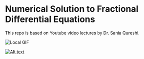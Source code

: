 # Numerical Solution to Fractional Differential Equations

This repo is based on Youtube video lectures by Dr. Sania Qureshi.

![Local GIF](./Numerical_Fractional_Calculus/Simulation_chatoic.gif)





[![Alt text](https://img.youtube.com/vi/tk-jNetNnPc/0.jpg)](https://www.youtube.com/playlist?list=PL4z8Gd_IFNYYK49qQ4DMM6RDCy00lL_yx)

